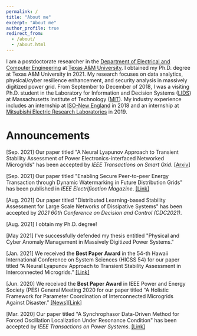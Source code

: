 ```yaml
---
permalink: /
title: "About me"
excerpt: "About me"
author_profile: true
redirect_from: 
  - /about/
  - /about.html
---
```

I am a postdoctorate researcher in the [Department of Electrical and Computer Engineering](https://engineering.tamu.edu/electrical/index.html) at [Texas A&M University](https://www.tamu.edu). I obtained my Ph.D. degree at Texas A&M University in 2021. My research focuses on data analytics, physical/cyber resilience enhancement, and security analysis in massively digitized power grid. From September to December of 2018, I was a visiting Ph.D. student in the Laboratory for Information and Decision Systems ([LIDS](https://lids.mit.edu)) at Massachusetts Institute of Technology ([MIT](http://www.mit.edu)). My industry experience includes an internship at [ISO-New England](https://www.iso-ne.com) in 2018 and an internship at [Mitsubishi Electric Research Laboratories](https://www.merl.com) in 2019.

Announcements
=====
[Sep. 2021] Our paper titled "A Neural Lyapunov Approach to Transient Stability Assessment of Power Electronics-interfaced Networked Microgrids" has been accepted by *IEEE Transactions on Smart Grid*. [[Arxiv](https://arxiv.org/pdf/2012.01333.pdf)]

[Sep. 2021] Our paper titled "Enabling Secure Peer-to-peer Energy Transaction through Dynamic Watermarking in Future Distribution Grids" has been published in *IEEE Electrification Magazine*. [[Link]](https://ieeexplore.ieee.org/document/9528341)

[Aug. 2021] Our paper titled "Distributed Learning-based Stability Assessment for Large Scale Networks of Dissipative Systems" has been accepted by *2021 60th Conference on Decision and Control (CDC2021)*.

[Aug. 2021] I obtain my Ph.D. degree!

[May 2021] I've successfully defended my thesis entitled "Physical and Cyber Anomaly Management in Massively Digitized Power Systems."

[Jan. 2021] We received the **Best Paper Award** in the 54-th Hawaii International Conference on System Sciences (HICSS 54) for our paper titled “A Neural Lyapunov Approach to Transient Stability Assessment in Interconnected Microgrids.” [[Link]](https://hicss.hawaii.edu/best-papers/)

[Jun. 2020] We received the **Best Paper Award** in IEEE Power and Energy Society (PES) General Meeting 2020 for our paper titled “A Holistic Framework for Parameter Coordination of Interconnected Microgrids Against Disaster.” [[News]](https://engineering.tamu.edu/news/2020/09/research-team-receives-best-paper-award-at-flagship-conference.html)[[Link]](https://ieeexplore.ieee.org/abstract/document/9281628)

[Mar. 2020] Our paper titled "A Synchrophasor Data-Driven Method for Forced Oscillation Localization Under Resonance Condition" has been accepted by *IEEE Transactions on Power Systems*. [[Link]](https://ieeexplore.ieee.org/abstract/document/9043670)
